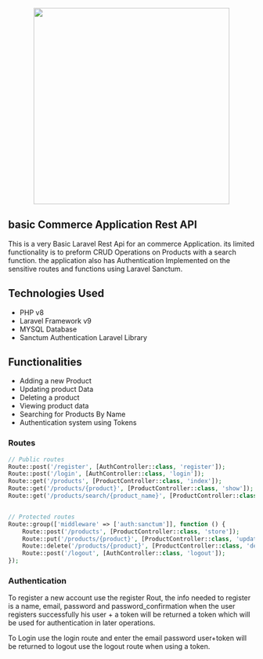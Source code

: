 <p align="center"><a href="https://laravel.com" target="_blank"><img src="https://raw.githubusercontent.com/laravel/art/master/logo-lockup/5%20SVG/2%20CMYK/1%20Full%20Color/laravel-logolockup-cmyk-red.svg" width="400"></a></p>

<!-- <p align="center">
<a href="https://travis-ci.org/laravel/framework"><img src="https://travis-ci.org/laravel/framework.svg" alt="Build Status"></a>
<a href="https://packagist.org/packages/laravel/framework"><img src="https://img.shields.io/packagist/dt/laravel/framework" alt="Total Downloads"></a>
<a href="https://packagist.org/packages/laravel/framework"><img src="https://img.shields.io/packagist/v/laravel/framework" alt="Latest Stable Version"></a>
<a href="https://packagist.org/packages/laravel/framework"><img src="https://img.shields.io/packagist/l/laravel/framework" alt="License"></a>
</p> -->

## basic Commerce Application Rest API

This is a very Basic Laravel Rest Api for an commerce Application. its limited functionality is to preform CRUD Operations on Products with a search function. the application also has Authentication Implemented on the sensitive routes and functions using Laravel Sanctum.


<!-- - [Simple, fast routing engine](https://laravel.com/docs/routing).
- [Powerful dependency injection container](https://laravel.com/docs/container).
- Multiple back-ends for [session](https://laravel.com/docs/session) and [cache](https://laravel.com/docs/cache) storage.
- Expressive, intuitive [database ORM](https://laravel.com/docs/eloquent).
- Database agnostic [schema migrations](https://laravel.com/docs/migrations).
- [Robust background job processing](https://laravel.com/docs/queues).
- [Real-time event broadcasting](https://laravel.com/docs/broadcasting).

Laravel is accessible, powerful, and provides tools required for large, robust applications. -->

## Technologies Used
 - PHP v8
 - Laravel Framework v9
 - MYSQL Database
 - Sanctum Authentication Laravel Library

## Functionalities  
 - Adding a new Product
 - Updating product Data
 - Deleting a product
 - Viewing product data
 - Searching for Products By Name
 - Authentication system using Tokens

### Routes
```php
// Public routes
Route::post('/register', [AuthController::class, 'register']);
Route::post('/login', [AuthController::class, 'login']);
Route::get('/products', [ProductController::class, 'index']);
Route::get('/products/{product}', [ProductController::class, 'show']);
Route::get('/products/search/{product_name}', [ProductController::class, 'search']);


// Protected routes
Route::group(['middleware' => ['auth:sanctum']], function () {
    Route::post('/products', [ProductController::class, 'store']);
    Route::put('/products/{product}', [ProductController::class, 'update']);
    Route::delete('/products/{product}', [ProductController::class, 'destroy']);
    Route::post('/logout', [AuthController::class, 'logout']);
});
```
### Authentication
To register a new account use the register Rout, the info needed to register is a name, email, password and password_confirmation when the user registers successfully his user + a token will be returned a token which will be used for authentication in later operations.

To Login use the login route and enter the email password user+token will be returned
to logout use the logout route when using a token.





